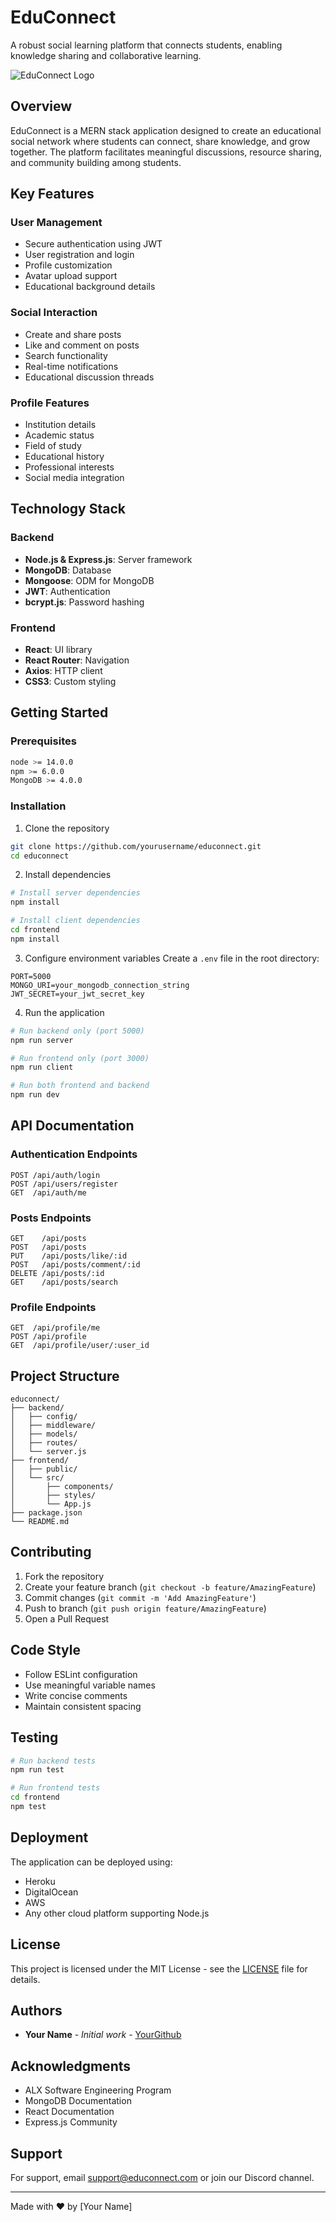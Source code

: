 # EduConnect

A robust social learning platform that connects students, enabling knowledge sharing and collaborative learning.

![EduConnect Logo](./frontend/public/logo.png)

## Overview

EduConnect is a MERN stack application designed to create an educational social network where students can connect, share knowledge, and grow together. The platform facilitates meaningful discussions, resource sharing, and community building among students.

## Key Features

### User Management
- Secure authentication using JWT
- User registration and login
- Profile customization
- Avatar upload support
- Educational background details

### Social Interaction
- Create and share posts
- Like and comment on posts
- Search functionality
- Real-time notifications
- Educational discussion threads

### Profile Features
- Institution details
- Academic status
- Field of study
- Educational history
- Professional interests
- Social media integration

## Technology Stack

### Backend
- **Node.js & Express.js**: Server framework
- **MongoDB**: Database
- **Mongoose**: ODM for MongoDB
- **JWT**: Authentication
- **bcrypt.js**: Password hashing

### Frontend
- **React**: UI library
- **React Router**: Navigation
- **Axios**: HTTP client
- **CSS3**: Custom styling

## Getting Started

### Prerequisites
```bash
node >= 14.0.0
npm >= 6.0.0
MongoDB >= 4.0.0
```

### Installation

1. Clone the repository
```bash
git clone https://github.com/yourusername/educonnect.git
cd educonnect
```

2. Install dependencies
```bash
# Install server dependencies
npm install

# Install client dependencies
cd frontend
npm install
```

3. Configure environment variables
Create a `.env` file in the root directory:
```
PORT=5000
MONGO_URI=your_mongodb_connection_string
JWT_SECRET=your_jwt_secret_key
```

4. Run the application
```bash
# Run backend only (port 5000)
npm run server

# Run frontend only (port 3000)
npm run client

# Run both frontend and backend
npm run dev
```

## API Documentation

### Authentication Endpoints
```
POST /api/auth/login
POST /api/users/register
GET  /api/auth/me
```

### Posts Endpoints
```
GET    /api/posts
POST   /api/posts
PUT    /api/posts/like/:id
POST   /api/posts/comment/:id
DELETE /api/posts/:id
GET    /api/posts/search
```

### Profile Endpoints
```
GET  /api/profile/me
POST /api/profile
GET  /api/profile/user/:user_id
```

## Project Structure
```
educonnect/
├── backend/
│   ├── config/
│   ├── middleware/
│   ├── models/
│   ├── routes/
│   └── server.js
├── frontend/
│   ├── public/
│   └── src/
│       ├── components/
│       ├── styles/
│       └── App.js
├── package.json
└── README.md
```

## Contributing

1. Fork the repository
2. Create your feature branch (`git checkout -b feature/AmazingFeature`)
3. Commit changes (`git commit -m 'Add AmazingFeature'`)
4. Push to branch (`git push origin feature/AmazingFeature`)
5. Open a Pull Request

## Code Style

- Follow ESLint configuration
- Use meaningful variable names
- Write concise comments
- Maintain consistent spacing

## Testing

```bash
# Run backend tests
npm run test

# Run frontend tests
cd frontend
npm test
```

## Deployment

The application can be deployed using:
- Heroku
- DigitalOcean
- AWS
- Any other cloud platform supporting Node.js

## License

This project is licensed under the MIT License - see the [LICENSE](LICENSE) file for details.

## Authors

- **Your Name** - *Initial work* - [YourGithub](https://github.com/yourusername)

## Acknowledgments

- ALX Software Engineering Program
- MongoDB Documentation
- React Documentation
- Express.js Community

## Support

For support, email support@educonnect.com or join our Discord channel.

---
Made with ❤️ by [Your Name]
